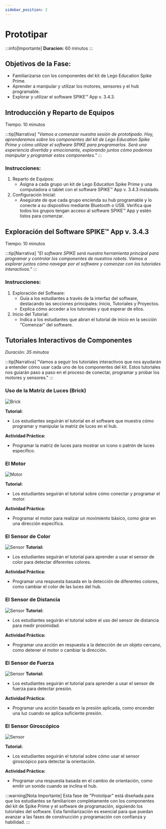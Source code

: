 ```yaml
---
sidebar_position: 2
---
```


# Prototipar

:::info[Importante]
**Duracion:** 60 minutos
:::

## Objetivos de la Fase:
- Familiarizarse con los componentes del kit de Lego Education Spike Prime.
- Aprender a manipular y utilizar los motores, sensores y el hub programable.
- Explorar y utilizar el software SPIKE™ App v. 3.4.3.

## Introducción y Reparto de Equipos

Tiempo: 10 minutos

:::tip[Narrativa]
_"Vamos a comenzar nuestra sesión de prototipado. Hoy, aprenderemos sobre los componentes del kit de Lego Education Spike Prime y cómo utilizar el software SPIKE para programarlos. Será una experiencia divertida y emocionante, explorando juntos cómo podemos manipular y programar estos componentes."_
:::



### Instrucciones:
1. Reparto de Equipos:
    - Asigna a cada grupo un kit de Lego Education Spike Prime y una computadora o tablet con el software SPIKE™ App v. 3.4.3 instalado.
2. Configuración Inicial:
    - Asegúrate de que cada grupo encienda su hub programable y lo conecte a su dispositivo mediante Bluetooth o USB.
Verifica que todos los grupos tengan acceso al software SPIKE™ App y estén listos para comenzar.

## Exploración del Software SPIKE™ App v. 3.4.3
Tiempo: 10 minutos

:::tip[Narrativa]
_"El software SPIKE será nuestra herramienta principal para programar y controlar los componentes de nuestros robots. Vamos a explorar juntos cómo navegar por el software y comenzar con los tutoriales interactivos."_
:::

### Instrucciones:
1. Exploración del Software:
    * Guía a los estudiantes a través de la interfaz del software, destacando las secciones principales: Inicio, Tutoriales y Proyectos.
    * Explica cómo acceder a los tutoriales y qué esperar de ellos.
2. Inicio del Tutorial:
    * Indica a los estudiantes que abran el tutorial de inicio en la sección "Comenzar" del software.


## Tutoriales Interactivos de Componentes
*Duración: 35 minutos*

:::tip[Narrativa]
"Vamos a seguir los tutoriales interactivos que nos ayudarán a entender cómo usar cada uno de los componentes del kit. Estos tutoriales nos guiarán paso a paso en el proceso de conectar, programar y probar los motores y sensores."
:::

### Uso de la Matriz de Luces (Brick)
![Brick](./img/lego/spike-brick.png)

**Tutorial:**
- Los estudiantes seguirán el tutorial en el software que muestra cómo programar y manipular la matriz de luces en el hub.

**Actividad Práctica:**
- Programar la matriz de luces para mostrar un icono o patrón de luces específico.

### El Motor

![Motor](./img/lego/spike-motor.png)

**Tutorial:**
- Los estudiantes seguirán el tutorial sobre cómo conectar y programar el motor.

**Actividad Práctica:**
- Programar el motor para realizar un movimiento básico, como girar en una dirección específica.

### El Sensor de Color

![Sensor](./img/lego/spike-color-sensor.png)
**Tutorial:**
- Los estudiantes seguirán el tutorial para aprender a usar el sensor de color para detectar diferentes colores.

**Actividad Práctica:**
- Programar una respuesta basada en la detección de diferentes colores, como cambiar el color de las luces del hub.

### El Sensor de Distancia
![Sensor](./img/lego/spike-distance.png)
**Tutorial:**
- Los estudiantes seguirán el tutorial sobre el uso del sensor de distancia para medir proximidad.

**Actividad Práctica:**
- Programar una acción en respuesta a la detección de un objeto cercano, como detener el motor o cambiar la dirección.

### El Sensor de Fuerza

![Sensor](./img/lego/spike-force.png)
**Tutorial:**
- Los estudiantes seguirán el tutorial para aprender a usar el sensor de fuerza para detectar presión.

**Actividad Práctica:**
- Programar una acción basada en la presión aplicada, como encender una luz cuando se aplica suficiente presión.

### El Sensor Giroscópico

![Sensor](./img/lego/spike-brick-gyro.png)

**Tutorial:**
- Los estudiantes seguirán el tutorial sobre cómo usar el sensor giroscópico para detectar la orientación.

**Actividad Práctica:**
- Programar una respuesta basada en el cambio de orientación, como emitir un sonido cuando se inclina el hub.


:::warning[Nota Importante]
Esta fase de "Prototipar" está diseñada para que los estudiantes se familiaricen completamente con los componentes del kit de Spike Prime y el software de programación, siguiendo los tutoriales del software. Esta familiarización es esencial para que puedan avanzar a las fases de construcción y programación con confianza y habilidad.
:::


